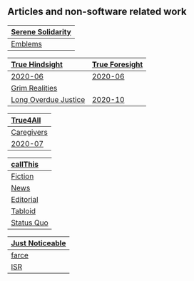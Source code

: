<!--
**samkhan1/samkhan1** is a ✨ _special_ ✨ repository because its `README.md` (this file) appears on your GitHub profile.

Here are some ideas to get you started:

- 🔭 I’m currently working on ...
- 🌱 I’m currently learning ...
- 👯 I’m looking to collaborate on ...
- 🤔 I’m looking for help with ...
- 💬 Ask me about ...
- 📫 How to reach me: ...
- 😄 Pronouns: ...
- ⚡ Fun fact: ...
-->

## Articles and non-software related work

| [Serene Solidarity](https://github.com/serene-solidarity) | 
|:---|
| [Emblems](https://github.com/serene-solidarity/emblems) | 

| [True Hindsight](https://github.com/true-hindsight) | [True Foresight](https://github.com/true-foresight) | 
|:---|:---|
| [2020-06](https://github.com/true-hindsight/2020-06) | [2020-06](https://github.com/true-foresight/2020-06) | 
| [Grim Realities](https://github.com/true-hindsight/grim-realities) | 
| [Long Overdue Justice](https://github.com/true-hindsight/long-overdue-justice) | [2020-10](https://github.com/true-foresight/2020-10) | 

| [True4All](https://github.com/true4all) | 
|:---|
| [Caregivers](https://github.com/caregivers) |
| [2020-07](https://github.com/true-foresight/2020-07) | [rel](https://github.com/rel) |

| [callThis](https://github.com/callthis) | 
|:---|
| [Fiction](https://github.com/callthis/fiction) | 
| [News](https://github.com/callthis/news) |
| [Editorial](https://github.com/callthis/editorial) |
| [Tabloid](https://github.com/callthis/tabloid) |
| [Status Quo](https://github.com/callthis/status-quo) |

| [Just Noticeable](https://github.com/just-noticeable) | 
|:---|
| [farce](https://github.com/just-noticeable/farce) | 
| [ISR](https://github.com/just-noticeable/isr) |
